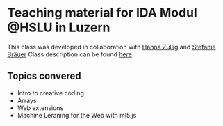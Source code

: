 # Teaching material for IDA Modul @HSLU in Luzern
This class was developed in collaboration with [Hanna Züllig](https://www.hannazuellig.ch/) and [Stefanie Bräuer](https://stefaniebraeuer.ch/)
Class description can be found [here](https://github.com/digitalideation/colabor2023?tab=readme-ov-file#briefing)

## Topics convered
* Intro to creative coding
* Arrays
* Web extensions
* Machine Leraning for the Web with ml5.js
